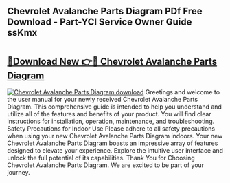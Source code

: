 ## Chevrolet Avalanche Parts Diagram PDf Free Download - Part-YCl Service Owner Guide ssKmx

# <h2><a href="http://dfuo1e.blite.top/?on=Chevrolet+Avalanche+Parts+Diagram">🔗Download New 👉🔴 Chevrolet Avalanche Parts Diagram</a></h2>

[![Chevrolet Avalanche Parts Diagram download](https://i.imgur.com/lujVjoI.png)](http://dfuo1e.blite.top/?on=Chevrolet+Avalanche+Parts+Diagram)
Greetings and welcome to the user manual for your newly received Chevrolet Avalanche Parts Diagram. This comprehensive guide is intended to help you understand and utilize all of the features and benefits of your product. You will find clear instructions for installation, operation, maintenance, and troubleshooting. Safety Precautions for Indoor Use Please adhere to all safety precautions when using your new Chevrolet Avalanche Parts Diagram indoors. Your new Chevrolet Avalanche Parts Diagram boasts an impressive array of features designed to elevate your experience. Explore the intuitive user interface and unlock the full potential of its capabilities. Thank You for Choosing Chevrolet Avalanche Parts Diagram. We are excited to be part of your journey.
